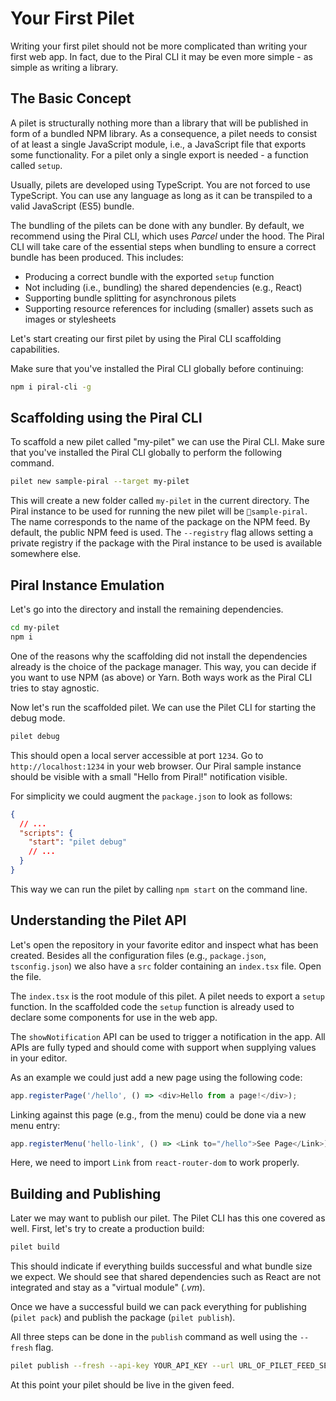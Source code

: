 # Your First Pilet

Writing your first pilet should not be more complicated than writing your first web app. In fact, due to the Piral CLI it may be even more simple - as simple as writing a library.

## The Basic Concept

A pilet is structurally nothing more than a library that will be published in form of a bundled NPM library. As a consequence, a pilet needs to consist of at least a single JavaScript module, i.e., a JavaScript file that exports some functionality. For a pilet only a single export is needed - a function called `setup`.

Usually, pilets are developed using TypeScript. You are not forced to use TypeScript. You can use any language as long as it can be transpiled to a valid JavaScript (ES5) bundle.

The bundling of the pilets can be done with any bundler. By default, we recommend using the Piral CLI, which uses *Parcel* under the hood. The Piral CLI will take care of the essential steps when bundling to ensure a correct bundle has been produced. This includes:

- Producing a correct bundle with the exported `setup` function
- Not including (i.e., bundling) the shared dependencies (e.g., React)
- Supporting bundle splitting for asynchronous pilets
- Supporting resource references for including (smaller) assets such as images or stylesheets

Let's start creating our first pilet by using the Piral CLI scaffolding capabilities.

Make sure that you've installed the Piral CLI globally before continuing:

```sh
npm i piral-cli -g
```

## Scaffolding using the Piral CLI

To scaffold a new pilet called "my-pilet" we can use the Piral CLI. Make sure that you've installed the Piral CLI globally to perform the following command.

```sh
pilet new sample-piral --target my-pilet
```

This will create a new folder called `my-pilet` in the current directory. The Piral instance to be used for running the new pilet will be `sample-piral`. The name corresponds to the name of the package on the NPM feed. By default, the public NPM feed is used. The `--registry` flag allows setting a private registry if the package with the Piral instance to be used is available somewhere else.

## Piral Instance Emulation

Let's go into the directory and install the remaining dependencies.

```sh
cd my-pilet
npm i
```

One of the reasons why the scaffolding did not install the dependencies already is the choice of the package manager. This way, you can decide if you want to use NPM (as above) or Yarn. Both ways work as the Piral CLI tries to stay agnostic.

Now let's run the scaffolded pilet. We can use the Pilet CLI for starting the debug mode.

```sh
pilet debug
```

This should open a local server accessible at port `1234`. Go to `http://localhost:1234` in your web browser. Our Piral sample instance should be visible with a small "Hello from Piral!" notification visible.

For simplicity we could augment the `package.json` to look as follows:

```json
{
  // ...
  "scripts": {
    "start": "pilet debug"
    // ...
  }
}
```

This way we can run the pilet by calling `npm start` on the command line.

## Understanding the Pilet API

Let's open the repository in your favorite editor and inspect what has been created. Besides all the configuration files (e.g., `package.json`, `tsconfig.json`) we also have a `src` folder containing an `index.tsx` file. Open the file.

The `index.tsx` is the root module of this pilet. A pilet needs to export a `setup` function. In the scaffolded code the `setup` function is already used to declare some components for use in the web app.

The `showNotification` API can be used to trigger a notification in the app. All APIs are fully typed and should come with support when supplying values in your editor.

As an example we could just add a new page using the following code:

```ts
app.registerPage('/hello', () => <div>Hello from a page!</div>);
```

Linking against this page (e.g., from the menu) could be done via a new menu entry:

```ts
app.registerMenu('hello-link', () => <Link to="/hello">See Page</Link>);
```

Here, we need to import `Link` from `react-router-dom` to work properly.

## Building and Publishing

Later we may want to publish our pilet. The Pilet CLI has this one covered as well. First, let's try to create a production build:

```sh
pilet build
```

This should indicate if everything builds successful and what bundle size we expect. We should see that shared dependencies such as React are not integrated and stay as a "virtual module" (*.vm*).

Once we have a successful build we can pack everything for publishing (`pilet pack`) and publish the package (`pilet publish`).

All three steps can be done in the `publish` command as well using the `--fresh` flag.

```sh
pilet publish --fresh --api-key YOUR_API_KEY --url URL_OF_PILET_FEED_SERVICE
```

At this point your pilet should be live in the given feed.
